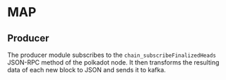 # MAP

## Producer
The producer module subscribes to the ```chain_subscribeFinalizedHeads``` JSON-RPC method of the polkadot node. It then transforms the resulting data of each new block to JSON and sends it to kafka.